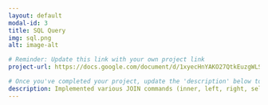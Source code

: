 ```yaml
---
layout: default
modal-id: 3
title: SQL Query
img: sql.png
alt: image-alt

# Reminder: Update this link with your own project link
project-url: https://docs.google.com/document/d/1xyecHnYAKO27QtkEuzgWLSYL5boLkoF9U_-rvcQJoQE/edit?usp=sharing

# Once you've completed your project, update the 'description' below to this one: 
description: Implemented various JOIN commands (inner, left, right, self, and cross) in MySQL, utilizing UNION and UNION ALL to efficiently combine and query data from multiple tables.
---
```

